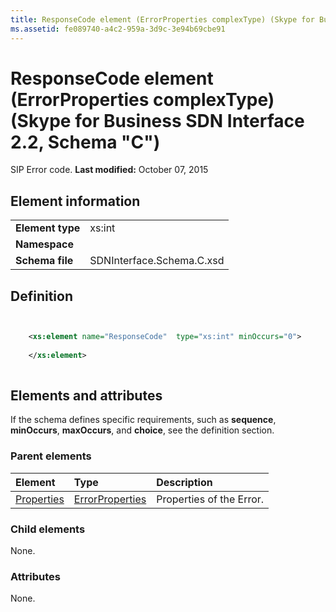 ```yaml
---
title: ResponseCode element (ErrorProperties complexType) (Skype for Business SDN Interface 2.2, Schema "C")
ms.assetid: fe089740-a4c2-959a-3d9c-3e94b69cbe91
---
```



# ResponseCode element (ErrorProperties complexType) (Skype for Business SDN Interface 2.2, Schema "C")
SIP Error code. 
 **Last modified:** October 07, 2015
  
    
    


## Element information


|||
|:-----|:-----|
|**Element type**|xs:int |
|**Namespace**||
|**Schema file**|SDNInterface.Schema.C.xsd |
   

## Definition


```XML


    <xs:element name="ResponseCode"  type="xs:int" minOccurs="0">
    
    </xs:element>
  
```


## Elements and attributes

If the schema defines specific requirements, such as **sequence**, **minOccurs**, **maxOccurs**, and **choice**, see the definition section. 
  
    
    

### Parent elements



|**Element**|**Type**|**Description**|
|:-----|:-----|:-----|
| [Properties](properties-element-errortype-complextype-1.md)| [ErrorProperties](errorproperties-complextype.md)|Properties of the Error. |
   

### Child elements

None. 
  
    
    

### Attributes

None. 
  
    
    

